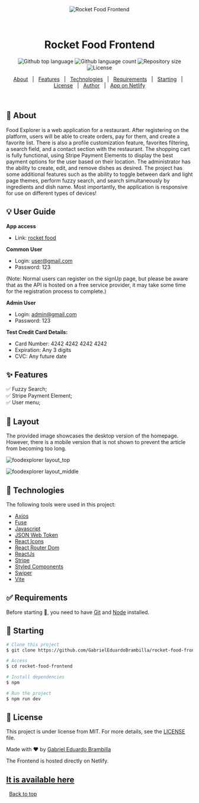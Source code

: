 <div align="center" id="top"> 
  <img src="./.github/app.gif" alt="Rocket Food Frontend" />

&#xa0;

</div>


<h1 align="center">Rocket Food Frontend</h1>

<p align="center">
  <img alt="Github top language" src="https://img.shields.io/github/languages/top/GabrielEduardoBrambilla/rocket-food-frontend?color=56BEB8">

  <img alt="Github language count" src="https://img.shields.io/github/languages/count/GabrielEduardoBrambilla/rocket-food-frontend?color=56BEB8">

  <img alt="Repository size" src="https://img.shields.io/github/repo-size/GabrielEduardoBrambilla/rocket-food-frontend?color=56BEB8">

  <img alt="License" src="https://img.shields.io/github/license/GabrielEduardoBrambilla/rocket-food-frontend?color=56BEB8">
</p>

<p align="center">
  <a href="#dart-about">About</a> &#xa0; | &#xa0; 
  <a href="#sparkles-features">Features</a> &#xa0; | &#xa0;
  <a href="#rocket-technologies">Technologies</a> &#xa0; | &#xa0;
  <a href="#white_check_mark-requirements">Requirements</a> &#xa0; | &#xa0;
  <a href="#checkered_flag-starting">Starting</a> &#xa0; | &#xa0;
  <a href="#memo-license">License</a> &#xa0; | &#xa0;
  <a href="https://github.com/GabrielEduardoBrambilla" target="_blank">Author</a> &#xa0; | &#xa0;
 <a href="https://rocketfoodfrontend.netlify.app">App on Netlify</a>
  
</p>

<br>

## :dart: About

Food Explorer is a web application for a restaurant. After registering on the platform, users will be able to create orders, pay for them, and create a favorite list. There is also a profile customization feature, favorites filtering, a search field, and a contact section with the restaurant. The shopping cart is fully functional, using Stripe Payment Elements to display the best payment options for the user based on their location. The administrator has the ability to create, edit, and remove dishes as desired. The project has some additional features such as the ability to toggle between dark and light page themes, perform fuzzy search, and search simultaneously by ingredients and dish name. Most importantly, the application is responsive for use on different types of devices!

## :bulb: User Guide

**App access**
- Link: [rocket food](https://rocketfoodfrontend.netlify.app)
  
**Common User**

- Login: user@gmail.com
- Password: 123

(Note: Normal users can register on the signUp page, but please be aware that as the API is hosted on a free service provider, it may take some time for the registration process to complete.)

**Admin User**

- Login: admin@gmail.com
- Password: 123

**Test Credit Card Details:**

- Card Number: 4242 4242 4242 4242
- Expiration: Any 3 digits
- CVC: Any future date

## :sparkles: Features

:white_check_mark: Fuzzy Search;\
:white_check_mark: Stripe Payment Element;\
:white_check_mark: User menu;

## 🎨 Layout

The provided image showcases the desktop version of the homepage. However, there is a mobile version that is not shown to prevent the article from becoming too long.

![foodexplorer layout_top](https://i.imgur.com/cV6E5bW.jpeg)

![foodexplorer layout_middle](https://i.imgur.com/2qj8Iiu.jpeg)

## :rocket: Technologies

The following tools were used in this project:

- [Axios](https://www.npmjs.com/package/axios)
- [Fuse](https://www.fusejs.io)
- [Javascript](https://developer.mozilla.org/pt-BR/docs/Web/JavaScript)
- [JSON Web Token](https://www.npmjs.com/package/jsonwebtoken)
- [React Icons](https://react-icons.github.io/react-icons/)
- [React Router Dom](https://react-icons.github.io/react-icons/)
- [ReactJs](https://reactjs.org)
- [Stripe](https://stripe.com/)
- [Styled Components](https://styled-components.com/)
- [Swiper](https://swiperjs.com/)
- [Vite](https://vitejs.dev/)

## :white_check_mark: Requirements

Before starting :checkered_flag:, you need to have [Git](https://git-scm.com) and [Node](https://nodejs.org/en/) installed.

## :checkered_flag: Starting

```bash
# Clone this project
$ git clone https://github.com/GabrielEduardoBrambilla/rocket-food-frontend

# Access
$ cd rocket-food-frontend

# Install dependencies
$ npm

# Run the project
$ npm run dev

```

## :memo: License

This project is under license from MIT. For more details, see the [LICENSE](LICENSE) file.

Made with :heart: by <a href="https://github.com/GabrielEduardoBrambilla" target="_blank">Gabriel Eduardo Brambilla</a>

The Frontend is hosted directly on Netlify.

## [It is available here](https://roketfood.netlify.app)

&#xa0;
<a href="#top">Back to top</a>
